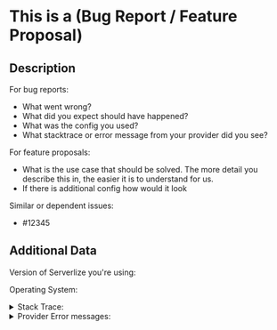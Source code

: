 <!--
1. If you have a question and not a bug/feature request please ask it at https://gitter.im/serverlize/lobby
2. Please check if an issue already exists so there are no duplicates
3. Check out and follow our Guidelines: https://github.com/serverlize/serverlize/blob/master/CONTRIBUTING.md
4. Fill out the whole template so we have a good overview on the issue
5. Do not remove any section of the template. If something is not applicable leave it empty but leave it in the Issue
6. Please follow the template, otherwise we'll have to ask you to update it
-->

# This is a (Bug Report / Feature Proposal)

## Description

For bug reports:
  - What went wrong?
  - What did you expect should have happened?
  - What was the config you used?
  - What stacktrace or error message from your provider did you see?

For feature proposals:
  - What is the use case that should be solved. The more detail you describe this in, the easier it is to understand for us.
  - If there is additional config how would it look

Similar or dependent issues:
  - #12345

## Additional Data

Version of Serverlize you're using:

Operating System:

<details>
<summary>Stack Trace:</summary>

<!--
Paste stack trace here
-->

```sh
$
```

</details>

<details>
<summary>Provider Error messages:</summary>

<!--
Paste stack trace here
-->

```sh
$
```

</details>
